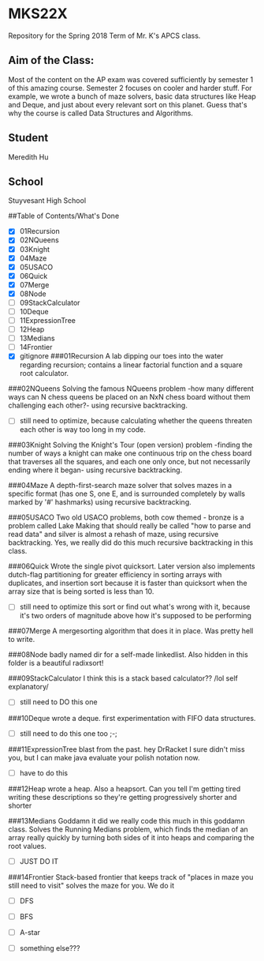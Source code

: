# MKS22X
Repository for the Spring 2018 Term of Mr. K's APCS class.

## Aim of the Class:
Most of the content on the AP exam was covered sufficiently by semester 1 of this amazing course. Semester 2 focuses on cooler and harder stuff. For example, we wrote a bunch of maze solvers, basic data structures like Heap and Deque, and just about every relevant sort on this planet. Guess that's why the course is called Data Structures and Algorithms.

## Student
Meredith Hu

## School
Stuyvesant High School

##Table of Contents/What's Done
 - [x] 01Recursion
 - [x] 02NQueens
 - [x] 03Knight
 - [x] 04Maze
 - [x] 05USACO
 - [x] 06Quick
 - [x] 07Merge
 - [x] 08Node
 - [ ] 09StackCalculator
 - [ ] 10Deque
 - [ ] 11ExpressionTree
 - [ ] 12Heap
 - [ ] 13Medians
 - [ ] 14Frontier
 - [x] gitignore
###01Recursion
A lab dipping our toes into the water regarding recursion; contains a linear factorial function and a square root calculator.

###02NQueens
Solving the famous NQueens problem -how many different ways can N chess queens be placed on an NxN chess board without them challenging each other?- using recursive backtracking.
 - [ ] still need to optimize, because calculating whether the queens threaten each other is way too long in my code.

###03Knight
Solving the Knight's Tour (open version) problem -finding the number of ways a knight can make one continuous trip on the chess board that traverses all the squares, and each one only once, but not necessarily ending where it began- using recursive backtracking.

###04Maze
A depth-first-search maze solver that solves mazes in a specific format (has one S, one E, and is surrounded completely by walls marked by '#' hashmarks) using recursive backtracking.

###05USACO
Two old USACO problems, both cow themed - bronze is a problem called Lake Making that should really be called "how to parse and read data" and silver is almost a rehash of maze, using recursive backtracking. Yes, we really did do this much recursive backtracking in this class.

###06Quick
Wrote the single pivot quicksort. Later version also implements dutch-flag partitioning for greater efficiency in sorting arrays with duplicates, and insertion sort because it is faster than quicksort when the array size that is being sorted is less than 10.
 - [ ] still need to optimize this sort or find out what's wrong with it, because it's two orders of magnitude above how it's supposed to be performing

###07Merge
A mergesorting algorithm that does it in place. Was pretty hell to write.

###08Node
badly named dir for a self-made linkedlist.
Also hidden in this folder is a beautiful radixsort!

###09StackCalculator
I think this is a stack based calculator?? 
/lol self explanatory/
 - [ ] still need to DO this one

###10Deque
wrote a deque. first experimentation with FIFO data structures.
- [ ] still need to do this one too ;-;

###11ExpressionTree
blast from the past. hey DrRacket I sure didn't miss you, but I can make java evaluate your polish notation now.
- [ ] have to do this

###12Heap
wrote a heap. Also a heapsort.
Can you tell I'm getting tired writing these descriptions so they're getting progressively shorter and shorter

###13Medians
Goddamn it did we really code this much in this goddamn class. Solves the Running Medians problem, which finds the median of an array really quickly by turning both sides of it into heaps and comparing the root values.
 - [ ] JUST DO IT

###14Frontier
Stack-based frontier that keeps track of "places in maze you still need to visit" solves the maze for you. We do it
 - [ ] DFS
 - [ ] BFS
 - [ ] A-star
 - [ ] something else???

